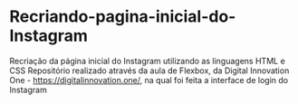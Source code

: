 # Recriando-pagina-inicial-do-Instagram 
Recriação da página inicial do Instagram utilizando as linguagens HTML e CSS 
Repositório realizado através da aula de Flexbox, da Digital Innovation One - https://digitalinnovation.one/, na qual foi feita a interface de login do Instagram
